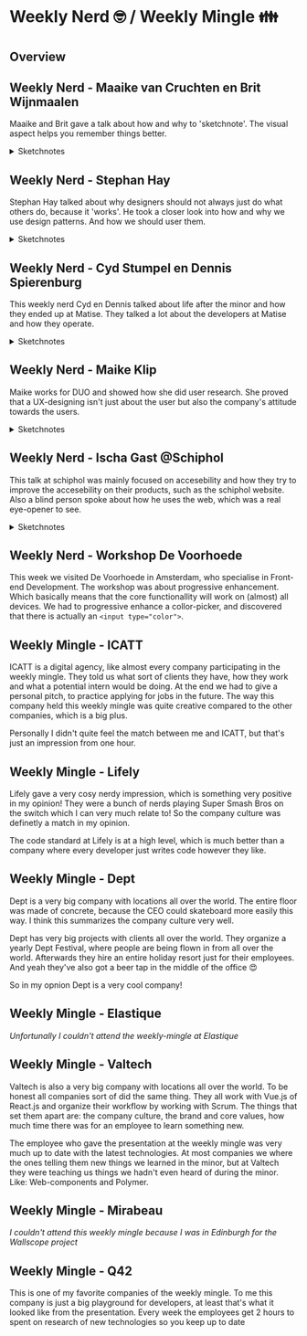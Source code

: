 # Weekly Nerd 🤓 / Weekly Mingle 👪

## Overview

## Weekly Nerd - Maaike van Cruchten en Brit Wijnmaalen
Maaike and Brit gave a talk about how and why to 'sketchnote'. The visual aspect helps you remember things better. 
<details>
    <summary>Sketchnotes</summary>

![sketchnotes](./img/sketchnotes.jpg)
</details>

## Weekly Nerd - Stephan Hay
Stephan Hay talked about why designers should not always just do what others do, because it 'works'. He took a closer look into how and why we use design patterns. And how we should user them. 
<details>
    <summary>Sketchnotes</summary>

![sketchnotes Stephan Hay](./img/stephanhay.jpg)
</details>

## Weekly Nerd - Cyd Stumpel en Dennis Spierenburg
This weekly nerd Cyd en Dennis talked about life after the minor and how they ended up at Matise. They talked a lot about the developers at Matise and how they operate. 
<details>
    <summary>Sketchnotes</summary>

![sketchnotes Matise](./img/matise.jpg)
</details>

## Weekly Nerd - Maike Klip
Maike works for DUO and showed how she did user research. She proved that a UX-designing isn't just about the user but also the company's attitude towards the users. 
<details>
    <summary>Sketchnotes</summary>

![sketchnotes Matise](./img/duo.jpg)
</details>

## Weekly Nerd - Ischa Gast @Schiphol
This talk at schiphol was mainly focused on accesebility and how they try to improve the accesebility on their products, such as the schiphol website. Also a blind person spoke about how he uses the web, which was a real eye-opener to see. 
<details>
    <summary>Sketchnotes</summary>

![sketchnotes Matise](./img/schiphol.jpg)
</details>

## Weekly Nerd - Workshop De Voorhoede
This week we visited De Voorhoede in Amsterdam, who specialise in Front-end Development. The workshop was about progressive enhancement. Which basically means that the core functionallity will work on (almost) all devices. We had to progressive enhance a collor-picker, and discovered that there is actually an `<input type="color">`.

## Weekly Mingle - ICATT
ICATT is a digital agency, like almost every company participating in the weekly mingle. They told us what sort of clients they have, how they work and what a potential intern would be doing. At the end we had to give a personal pitch, to practice applying for jobs in the future. The way this company held this weekly mingle was quite creative compared to the other companies, which is a big plus. 

Personally I didn't quite feel the match between me and ICATT, but that's just an impression from one hour. 

## Weekly Mingle - Lifely
Lifely gave a very cosy nerdy impression, which is something very positive in my opinion! They were a bunch of nerds playing Super Smash Bros on the switch which I can very much relate to! So the company culture was definetly a match in my opinion. 

The code standard at Lifely is at a high level, which is much better than a company where every developer just writes code however they like. 

## Weekly Mingle - Dept
Dept is a very big company with locations all over the world. The entire floor was made of concrete, because the CEO could skateboard more easily this way. I think this summarizes the company culture very well. 

Dept has very big projects with clients all over the world. They organize a yearly Dept Festival, where people are being flown in from all over the world. Afterwards they hire an entire holiday resort just for their employees. And yeah they've also got a beer tap in the middle of the office 😍

So in my opnion Dept is a very cool company!

## Weekly Mingle - Elastique
*Unfortunally I couldn't attend the weekly-mingle at Elastique*

## Weekly Mingle - Valtech
Valtech is also a very big company with locations all over the world. To be honest all companies sort of did the same thing. They all work with Vue.js of React.js and organize their workflow by working with Scrum. The things that set them apart are: the company culture, the brand and core values, how much time there was for an employee to learn something new.

The employee who gave the presentation at the weekly mingle was very much up to date with the latest technologies. At most companies we where the ones telling them new things we learned in the minor, but at Valtech they were teaching us things we hadn't even heard of during the minor. Like: Web-components and Polymer. 

## Weekly Mingle - Mirabeau
*I couldn't attend this weekly mingle because I was in Edinburgh for the Wallscope project*

## Weekly Mingle - Q42
This is one of my favorite companies of the weekly mingle. To me this company is just a big playground for developers, at least that's what it looked like from the presentation. Every week the employees get 2 hours to spent on research of new technologies so you keep up to date 
